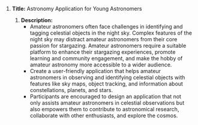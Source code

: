 1. **Title:** Astronomy Application for Young Astronomers

   1. **Description:**
      - Amateur astronomers often face challenges in identifying and tagging celestial objects in the night sky. Complex features of the night sky may distract amateur astronomers from their core passion for stargazing. Amateur astronomers require a suitable platform to enhance their stargazing experiences, promote learning and community engagement, and make the hobby of amateur astronomy more accessible to a wider audience.
      - Create a user-friendly application that helps amateur astronomers in observing and identifying celestial objects with features like sky maps, object tracking, and information about constellations, planets, and stars.
      - Participants are encouraged to design an application that not only assists amateur astronomers in celestial observations but also empowers them to contribute to astronomical research, collaborate with other enthusiasts, and explore the cosmos.
